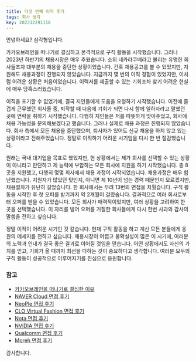 ```yaml
---
title: 다섯 번째 이직 후기
tags: 회사 생각
key: 202312291118
---
```


안녕하세요? 삼각형입니다.

카카오브레인을 떠나기로 결심하고 본격적으로 구직 활동을 시작했습니다. 그러나 2023년 하반기의 채용시장은
매우 추웠습니다. 소위 네카라쿠베라고 불리는 유명한 회사들조차 대부분의 채용을 중단한 상황이었습니다. 간혹
채용공고를 볼 수 있었지만, 지원해도 채용과정이 진행되지 않았습니다. 지금까지 몇 번의 이직 경험이
있었지만, 이처럼 어려운 상황은 처음이었습니다. 이력서를 제출할 수 있는 기회조차 찾기 어려운 현실에 매우
당혹스러웠습니다.

이직을 포기할 수 없었기에, 결국 지인들에게 도움을 요청하기 시작했습니다. 이전에 즐겁게 근무했던 회사들
중, 퇴작할 때 다음에 기회가 되면 다시 함께 일하자라고 말했던 곳에 연락을 취하기 시작했습니다. 다행히
지인들은 저를 따뜻하게 맞아주었고, 회사에 채용 가능성을 문의해보겠다고 했습니다. 그러나 실제로 채용
과정은 진행되지 않았습니다. 회사 측에서 모든 채용을 중단했으며, 퇴사자가 있어도 신규 채용을 하지 않고
있는 상황이라고 전해주었습니다. 정말로 이직하기 어려운 시기임을 다시 한 번 절감했습니다.

원래는 국내 대기업을 목표로 했었지만, 현 상황에서는 제가 회사를 선택할 수 있는 상황이 아니라고 판단하고
제 능력에 부합하는 모든 회사에 지원을 하기 시작했습니다. 총 8곳을 지원했고, 다행히 몇몇 회사에서 채용
과정이 시작되었습니다. 채용과정은 매우 험난했습니다. 지원자가 많았던 탓인지, 아니면 제 10년이 넘는 경력
때문인지 모르겠지만, 채용절차가 유난히 길었습니다. 한 회사에서는 무려 13번의 면접을 치뤘습니다. 구직
활동을 시작한 후 첫 오퍼를 받기까지 약 2개월이 걸렸습니다. 결과적으로 여러 회사로부터 오퍼를 받을 수
있었습니다. 모든 회사가 매력적이었지만, 여러 상황을 고려하여 한 곳을 선택했습니다. 이 자리를 빌어 오퍼를
거절한 회사들에게 다시 한번 사과와 감사의 말씀을 전하고 싶습니다.

정말 이직이 어려운 시기인 것 같습니다. 현재 구직 활동을 하고 계신 모든 분들에게 응원의 메세지를 전하고
싶습니다. 채용시장이 어렵고 불확실성이 많은 이 시기에, 여러분의 노력과 인내가 결국 좋은 결과로 이어질
것임을 믿습니다. 어떤 상황에서도 자신의 가치를 믿고, 기회가 올 때까지 최선을 다하는 것이 중요하다고
생각합니다. 여러분 모두의 구직 활동이 성공적으로 이루어지기를 진심으로 응원합니다.

### 참고

- [카카오브레인을 떠나기로 결심한 이유](https://daemyung.github.io/2023/12/07/카카오브레인을-떠나기로-결심한-이유.html)
- [NAVER Cloud 면접 후기](https://daemyung.github.io/2023/12/17/NAVER-Cloud-면접-후기.html)
- [NeoPle 면접 후기](https://daemyung.github.io/2023/12/21/NeoPle-면접-후기.html)
- [CLO Virtual Fashion 면접 후기](https://daemyung.github.io/2023/12/23/CLO-Virtual-Fashion-면접-후기.html)
- [Nota 면접 후기](https://daemyung.github.io/2023/12/28/Nota-면접-후기.html)
- [NVIDIA 면접 후기](https://daemyung.github.io/2023/12/29/NVIDIA-면접-후기.html)
- [Qualcomm 면접 후기](https://daemyung.github.io/2023/12/29/Qualcomm-면접-후기.html)
- [Moreh 면접 후기](https://daemyung.github.io/2023/12/29/Moreh-면접-후기.html)

감사합니다.

<!--more-->

